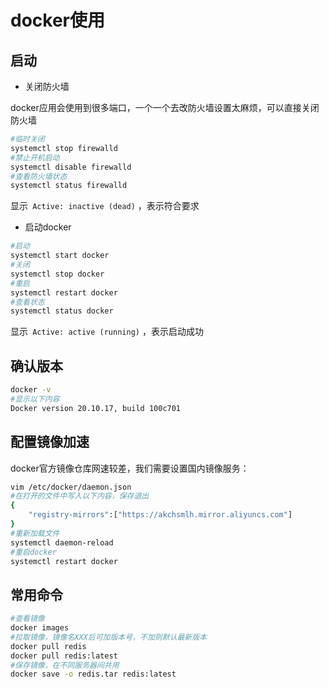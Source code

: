 # docker使用
## 启动
- 关闭防火墙

docker应用会使用到很多端口，一个一个去改防火墙设置太麻烦，可以直接关闭防火墙
```sh
#临时关闭
systemctl stop firewalld
#禁止开机启动
systemctl disable firewalld
#查看防火墙状态
systemctl status firewalld
```
显示` Active: inactive (dead)` ，表示符合要求

- 启动docker
```sh
#启动
systemctl start docker
#关闭
systemctl stop docker
#重启
systemctl restart docker
#查看状态
systemctl status docker
```
显示` Active: active (running)` ，表示启动成功
## 确认版本
```sh
docker -v
#显示以下内容
Docker version 20.10.17, build 100c701
```
## 配置镜像加速
docker官方镜像仓库网速较差，我们需要设置国内镜像服务：
```sh
vim /etc/docker/daemon.json
#在打开的文件中写入以下内容，保存退出
{
    "registry-mirrors":["https://akchsmlh.mirror.aliyuncs.com"]
}
#重新加载文件
systemctl daemon-reload
#重启docker
systemctl restart docker
```
## 常用命令
```sh
#查看镜像
docker images
#拉取镜像，镜像名XXX后可加版本号，不加则默认最新版本
docker pull redis
docker pull redis:latest
#保存镜像，在不同服务器间共用
docker save -o redis.tar redis:latest
```